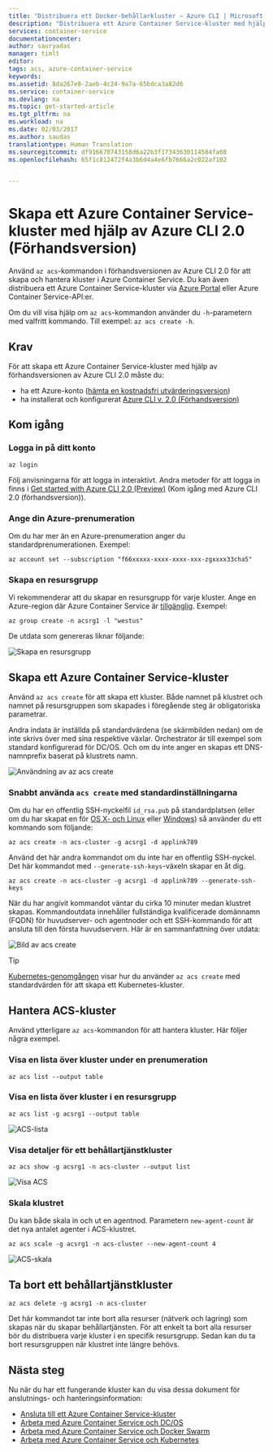 ```yaml
---
title: "Distribuera ett Docker-behållarkluster – Azure CLI | Microsoft Docs"
description: "Distribuera ett Azure Container Service-kluster med hjälp av Azure CLI 2.0 Preview"
services: container-service
documentationcenter: 
author: sauryadas
manager: timlt
editor: 
tags: acs, azure-container-service
keywords: 
ms.assetid: 8da267e8-2aeb-4c24-9a7a-65bdca3a82d6
ms.service: container-service
ms.devlang: na
ms.topic: get-started-article
ms.tgt_pltfrm: na
ms.workload: na
ms.date: 02/03/2017
ms.author: saudas
translationtype: Human Translation
ms.sourcegitcommit: df916670743158d6a22b3f17343630114584fa08
ms.openlocfilehash: 65f1c812472f4a3b6d4a4e6fb7666a2c022af102


---
```

# <a name="using-the-azure-cli-20-preview-to-create-an-azure-container-service-cluster"></a>Skapa ett Azure Container Service-kluster med hjälp av Azure CLI 2.0 (Förhandsversion)

Använd `az acs`-kommandon i förhandsversionen av Azure CLI 2.0 för att skapa och hantera kluster i Azure Container Service. Du kan även distribuera ett Azure Container Service-kluster via [Azure Portal](container-service-deployment.md) eller Azure Container Service-API:er.

Om du vill visa hjälp om `az acs`-kommandon använder du `-h`-parametern med valfritt kommando. Till exempel: `az acs create -h`.



## <a name="prerequisites"></a>Krav
För att skapa ett Azure Container Service-kluster med hjälp av förhandsversionen av Azure CLI 2.0 måste du:
* ha ett Azure-konto ([hämta en kostnadsfri utvärderingsversion](https://azure.microsoft.com/pricing/free-trial/))
* ha installerat och konfigurerat [Azure CLI v. 2.0 (Förhandsversion)](/cli/azure/install-az-cli2)

## <a name="get-started"></a>Kom igång 
### <a name="log-in-to-your-account"></a>Logga in på ditt konto
```azurecli
az login 
```

Följ anvisningarna för att logga in interaktivt. Andra metoder för att logga in finns i [Get started with Azure CLI 2.0 (Preview)](/cli/azure/get-started-with-az-cli2) (Kom igång med Azure CLI 2.0 (förhandsversion)).

### <a name="set-your-azure-subscription"></a>Ange din Azure-prenumeration

Om du har mer än en Azure-prenumeration anger du standardprenumerationen. Exempel:

```
az account set --subscription "f66xxxxx-xxxx-xxxx-xxx-zgxxxx33cha5"
```


### <a name="create-a-resource-group"></a>Skapa en resursgrupp
Vi rekommenderar att du skapar en resursgrupp för varje kluster. Ange en Azure-region där Azure Container Service är [tillgänglig](https://azure.microsoft.com/en-us/regions/services/). Exempel:

```azurecli
az group create -n acsrg1 -l "westus"
```
De utdata som genereras liknar följande:

![Skapa en resursgrupp](media/container-service-create-acs-cluster-cli/rg-create.png)


## <a name="create-an-azure-container-service-cluster"></a>Skapa ett Azure Container Service-kluster

Använd `az acs create` för att skapa ett kluster.
Både namnet på klustret och namnet på resursgruppen som skapades i föregående steg är obligatoriska parametrar. 

Andra indata är inställda på standardvärdena (se skärmbilden nedan) om de inte skrivs över med sina respektive växlar. Orchestrator är till exempel som standard konfigurerad för DC/OS. Och om du inte anger en skapas ett DNS-namnprefix baserat på klustrets namn.

![Användning av az acs create](media/container-service-create-acs-cluster-cli/create-help.png)


### <a name="quick-acs-create-using-defaults"></a>Snabbt använda `acs create` med standardinställningarna
Om du har en offentlig SSH-nyckelfil `id_rsa.pub` på standardplatsen (eller om du har skapat en för [OS X- och Linux](../virtual-machines/virtual-machines-linux-mac-create-ssh-keys.md) eller [Windows](../virtual-machines/virtual-machines-linux-ssh-from-windows.md)) så använder du ett kommando som följande:

```azurecli
az acs create -n acs-cluster -g acsrg1 -d applink789
```
Använd det här andra kommandot om du inte har en offentlig SSH-nyckel. Det här kommandot med `--generate-ssh-keys`-växeln skapar en åt dig.

```azurecli
az acs create -n acs-cluster -g acsrg1 -d applink789 --generate-ssh-keys
```

När du har angivit kommandot väntar du cirka 10 minuter medan klustret skapas. Kommandoutdata innehåller fullständiga kvalificerade domännamn (FQDN) för huvudserver- och agentnoder och ett SSH-kommando för att ansluta till den första huvudservern. Här är en sammanfattning över utdata:

![Bild av acs create](media/container-service-create-acs-cluster-cli/cluster-create.png)

> [!TIP]
> [Kubernetes-genomgången](container-service-kubernetes-walkthrough.md) visar hur du använder `az acs create` med standardvärden för att skapa ett Kubernetes-kluster.
>

## <a name="manage-acs-clusters"></a>Hantera ACS-kluster

Använd ytterligare `az acs`-kommandon för att hantera kluster. Här följer några exempel.

### <a name="list-clusters-under-a-subscription"></a>Visa en lista över kluster under en prenumeration

```azurecli
az acs list --output table
```

### <a name="list-clusters-in-a-resource-group"></a>Visa en lista över kluster i en resursgrupp

```azurecli
az acs list -g acsrg1 --output table
```

![ACS-lista](media/container-service-create-acs-cluster-cli/acs-list.png)


### <a name="display-details-of-a-container-service-cluster"></a>Visa detaljer för ett behållartjänstkluster

```azurecli
az acs show -g acsrg1 -n acs-cluster --output list
```

![Visa ACS](media/container-service-create-acs-cluster-cli/acs-show.png)


### <a name="scale-the-cluster"></a>Skala klustret
Du kan både skala in och ut en agentnod. Parametern `new-agent-count` är det nya antalet agenter i ACS-klustret.

```azurecli
az acs scale -g acsrg1 -n acs-cluster --new-agent-count 4
```

![ACS-skala](media/container-service-create-acs-cluster-cli/acs-scale.png)

## <a name="delete-a-container-service-cluster"></a>Ta bort ett behållartjänstkluster
```azurecli
az acs delete -g acsrg1 -n acs-cluster 
```
Det här kommandot tar inte bort alla resurser (nätverk och lagring) som skapas när du skapar behållartjänsten. För att enkelt ta bort alla resurser bör du distribuera varje kluster i en specifik resursgrupp. Sedan kan du ta bort resursgruppen när klustret inte längre behövs.

## <a name="next-steps"></a>Nästa steg
Nu när du har ett fungerande kluster kan du visa dessa dokument för anslutnings- och hanteringsinformation:

* [Ansluta till ett Azure Container Service-kluster](container-service-connect.md)
* [Arbeta med Azure Container Service och DC/OS](container-service-mesos-marathon-rest.md)
* [Arbeta med Azure Container Service och Docker Swarm](container-service-docker-swarm.md)
* [Arbeta med Azure Container Service och Kubernetes](container-service-kubernetes-walkthrough.md)


<!--HONumber=Feb17_HO1-->


